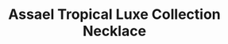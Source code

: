 ---
title: Assael Tropical Luxe Collection Necklace
description: |
  This vibrant necklace composed of lushly hued gemstones is a spectacular way to make the grandest of entrances.
specs: |
  13.8 - 8.0mm Multicolored South Sea Cultured Pearls with 9.68 carats of White Diamonds, 51.89 carats of Multicolored Sapphires and 6.261 carats of Tsavorite Garnets, set in 18K White Gold.
images:
  - image_path: /uploads/assael-tropical-luxe-collection-necklace.png
_category:
order: 2
tags:
  - necklaces
---